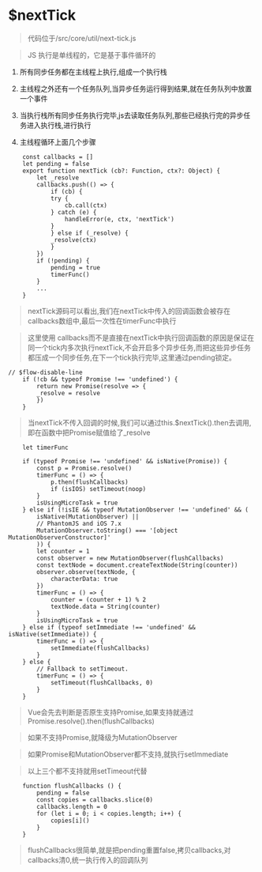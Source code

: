 # $nextTick

> 代码位于/src/core/util/next-tick.js

> JS 执行是单线程的，它是基于事件循环的

1. 所有同步任务都在主线程上执行,组成一个执行栈

2. 主线程之外还有一个任务队列,当异步任务运行得到结果,就在任务队列中放置一个事件

3. 当执行栈所有同步任务执行完毕,js去读取任务队列,那些已经执行完的异步任务进入执行栈,进行执行

4. 主线程循环上面几个步骤

```
    const callbacks = []
    let pending = false
    export function nextTick (cb?: Function, ctx?: Object) {
        let _resolve
        callbacks.push(() => {
            if (cb) {
            try {
                cb.call(ctx)
            } catch (e) {
                handleError(e, ctx, 'nextTick')
            }
            } else if (_resolve) {
            _resolve(ctx)
            }
        })
        if (!pending) {
            pending = true
            timerFunc()
        }
        ...
    }
```

> nextTick源码可以看出,我们在nextTick中传入的回调函数会被存在callbacks数组中,最后一次性在timerFunc中执行

> 这里使用 callbacks而不是直接在nextTick中执行回调函数的原因是保证在同一个tick内多次执行nextTick,不会开启多个异步任务,而把这些异步任务都压成一个同步任务,在下一个tick执行完毕,这里通过pending锁定。

```
// $flow-disable-line
    if (!cb && typeof Promise !== 'undefined') {
        return new Promise(resolve => {
        _resolve = resolve
        })
    }
```
> 当nextTick不传入回调的时候,我们可以通过this.$nextTick().then去调用,即在函数中把Promise赋值给了_resolve

```
    let timerFunc

    if (typeof Promise !== 'undefined' && isNative(Promise)) {
        const p = Promise.resolve()
        timerFunc = () => {
            p.then(flushCallbacks)
            if (isIOS) setTimeout(noop)
        }
        isUsingMicroTask = true
    } else if (!isIE && typeof MutationObserver !== 'undefined' && (
        isNative(MutationObserver) ||
        // PhantomJS and iOS 7.x
        MutationObserver.toString() === '[object MutationObserverConstructor]'
        )) {
        let counter = 1
        const observer = new MutationObserver(flushCallbacks)
        const textNode = document.createTextNode(String(counter))
        observer.observe(textNode, {
            characterData: true
        })
        timerFunc = () => {
            counter = (counter + 1) % 2
            textNode.data = String(counter)
        }
        isUsingMicroTask = true
    } else if (typeof setImmediate !== 'undefined' && isNative(setImmediate)) {
        timerFunc = () => {
            setImmediate(flushCallbacks)
        }
    } else {
        // Fallback to setTimeout.
        timerFunc = () => {
            setTimeout(flushCallbacks, 0)
        }
    }
```

> Vue会先去判断是否原生支持Promise,如果支持就通过Promise.resolve().then(flushCallbacks)

> 如果不支持Promise,就降级为MutationObserver

> 如果Promise和MutationObserver都不支持,就执行setImmediate

> 以上三个都不支持就用setTimeout代替

```
    function flushCallbacks () {
        pending = false
        const copies = callbacks.slice(0)
        callbacks.length = 0
        for (let i = 0; i < copies.length; i++) {
            copies[i]()
        }
    }
```
> flushCallbacks很简单,就是把pending重置false,拷贝callbacks,对callbacks清0,统一执行传入的回调队列
